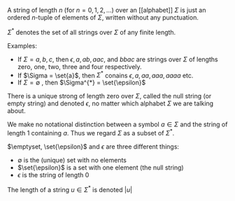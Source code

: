 A string of length $n$ (for $n=0,1,2,...$) over an [[alphabet]] $\Sigma$ is just an ordered $n$-tuple of elements of $\Sigma$, written without any punctuation.

$\Sigma^{*}$ denotes the set of all strings over $\Sigma$ of any finite length.

Examples:

- If $\Sigma = {a,b,c}$, then $\epsilon, a, ab, aac,$ and $bbac$ are strings over $\Sigma$ of lengths zero, one, two, three and four respectively.
- If $\Sigma = \set{a}$, then $\Sigma^{*}$ conains $\epsilon, a, aa, aaa, aaaa$ etc.
- If $\Sigma = \emptyset$ , then $\Sigma^{*} = \set{\epsilon}$

There is a unique strong of length zero over $\Sigma$, called the null string (or empty string) and denoted $\epsilon$, no matter which alphabet $\Sigma$ we are talking about.

We make no notational distinction between a symbol $a \in \Sigma$ and the string of length $1$ containing $a$. Thus we regard $\Sigma$ as a subset of $\Sigma^{*}$.

$\emptyset, \set{\epsilon}$ and $\epsilon$ are three different things:
- $\emptyset$ is the (unique) set with no elements
- $\set{\epsilon}$ is a set with one element (the null string)
- $\epsilon$ is the string of length $0$

The length of a string $u \in \Sigma^{*}$ is denoted $|u|$
